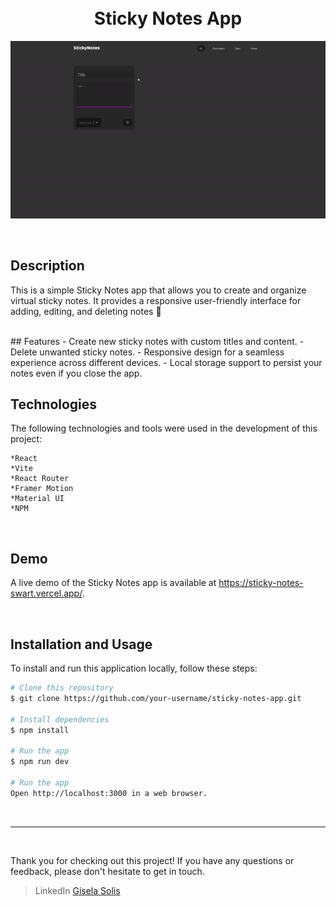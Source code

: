 <h1 align="center">
  <br>
  Sticky Notes App
  <br>
</h1>

![preview](public/preview.gif)

<br>

## Description
This is a simple Sticky Notes app that allows you to create and organize virtual sticky notes. It provides a responsive user-friendly interface for adding, editing, and deleting notes 🌟

<br>
## Features
    - Create new sticky notes with custom titles and content.
    - Delete unwanted sticky notes.
    - Responsive design for a seamless experience across different devices.
    - Local storage support to persist your notes even if you close the app.
<br>

## Technologies

The following technologies and tools were used in the development of this project:

    *React
    *Vite
    *React Router
    *Framer Motion
    *Material UI
    *NPM
<br>

## Demo

A live demo of the Sticky Notes app is available at https://sticky-notes-swart.vercel.app/.

<br>

## Installation and Usage

To install and run this application locally, follow these steps:

```bash
# Clone this repository
$ git clone https://github.com/your-username/sticky-notes-app.git

# Install dependencies
$ npm install

# Run the app
$ npm run dev

# Run the app
Open http://localhost:3000 in a web browser.
```

<br>
<hr>
<br>

Thank you for checking out this project! If you have any questions or feedback, please don't hesitate to get in touch.
> LinkedIn [Gisela Solis](https://www.linkedin.com/in/giselasolis/)

